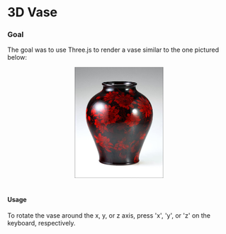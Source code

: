 # 3D Vase

### Goal ###

The goal was to use Three.js to render a vase similar to the one pictured below:
<br>
<div style="text-align:center"><img src="imgs/vase.jpg" alt="Royal Doulton Flambe Australian Waratah Vase" width="200" height="250"></div>
<br>

#### Usage #### 

To rotate the vase around the x, y, or z axis, press 'x', 'y', or 'z' on the keyboard, respectively.